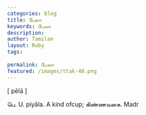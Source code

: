 ```yaml
---
categories: blog
title: பேலா
keywords: பேலா
description: 
author: Tamilan
layout: Ruby
tags: 
 
permalink: பேலா
featured: /images/ttak-48.png
---
```

  
[ pēlā ]  
  
பெ. U. piyāla. A kind ofcup; கிண்ணவகை. Madr